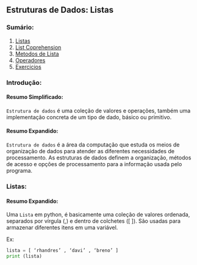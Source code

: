 ## Estruturas de Dados: Listas
### Sumário:

1. [Listas](#Listas)
2. [List Coprehension](Comprehensionzinha.md)
3. [Metodos de Lista](Listinhas.md)
4. [Operadores](Operadorezinhos.md)
5. [Exercicios](Exerciciozinhos.md)

### Introdução:

#### Resumo Simplificado:
`Estrutura de dados` é uma coleção de valores e operações, também uma implementação concreta de um tipo de dado, básico ou primitivo.

#### Resumo Expandido:
`Estrutura de dados` é a área da computação que estuda os meios de organização de dados para atender as diferentes necessidades de processamento. 
As estruturas de dados definem a organização, métodos de acesso e opções de processamento para a informação usada pelo programa.

### Listas:

#### Resumo Expandido:
Uma `Lista` em python, é basicamente uma coleção de valores ordenada, separados por vírgula (,) e dentro de colchetes ([ ]). São usadas para armazenar diferentes itens em uma variável.

Ex:
```python
lista = [ ‘rhandres’ , ‘davi’ , ‘breno’ ]
print (lista)
```